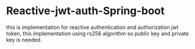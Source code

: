 # Reactive-jwt-auth-Spring-boot

this is implementation for reactive authentication and authorization jwt token, this implementation using rs256 algorithm so public key and private key is needed.
